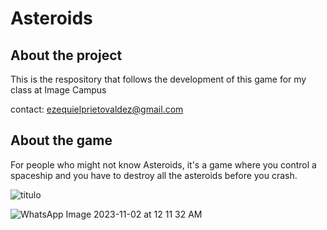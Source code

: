# Asteroids

## About the project
This is the respository that follows the development of this game for my class at Image Campus

contact: ezequielprietovaldez@gmail.com

## About the game
For people who might not know Asteroids, it's a game where you control a spaceship and you have to destroy all the asteroids before you crash.

![titulo](https://github.com/zequi-pv/Asteroids/assets/72413070/f75beee7-5048-4891-89fc-a628d0a1713e)

![WhatsApp Image 2023-11-02 at 12 11 32 AM](https://github.com/zequi-pv/Asteroids/assets/72413070/4c22a0b1-552e-4c0f-a5ad-9c354ea43c46)
